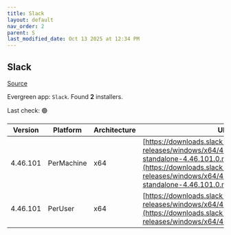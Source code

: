 ```yaml
---
title: Slack
layout: default
nav_order: 2
parent: S
last_modified_date: Oct 13 2025 at 12:34 PM
---
```


## Slack

[Source](https://slack.com/intl/en-au/help/articles/212475728-Deploy-Slack-via-Microsoft-Installer)

Evergreen app: `Slack`. Found **2** installers.

Last check: 🟢

| Version  | Platform   | Architecture | URI                                                                                                                                                                                                              |
| -------- | ---------- | ------------ | ---------------------------------------------------------------------------------------------------------------------------------------------------------------------------------------------------------------- |
| 4.46.101 | PerMachine | x64          | [https://downloads.slack-edge.com/desktop-releases/windows/x64/4.46.101/slack-standalone-4.46.101.0.msi](https://downloads.slack-edge.com/desktop-releases/windows/x64/4.46.101/slack-standalone-4.46.101.0.msi) |
| 4.46.101 | PerUser    | x64          | [https://downloads.slack-edge.com/desktop-releases/windows/x64/4.46.101/SlackSetup.msi](https://downloads.slack-edge.com/desktop-releases/windows/x64/4.46.101/SlackSetup.msi)                                   |
